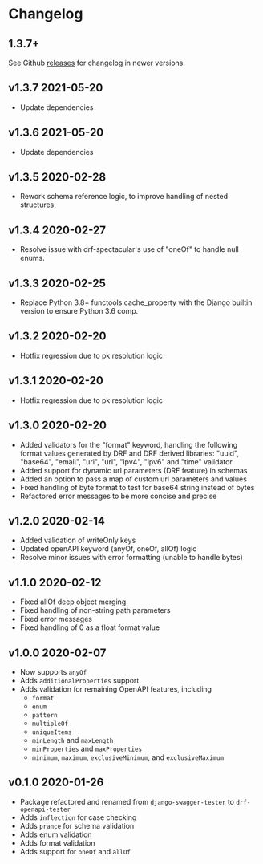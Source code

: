 # Changelog

## 1.3.7+

See Github [releases](https://github.com/snok/drf-openapi-tester/releases) for changelog in newer versions.

## v1.3.7 2021-05-20

* Update dependencies

## v1.3.6 2021-05-20

* Update dependencies

## v1.3.5 2020-02-28

* Rework schema reference logic, to improve handling of nested structures.

## v1.3.4 2020-02-27

* Resolve issue with drf-spectacular's use of "oneOf" to handle null enums.

## v1.3.3 2020-02-25

* Replace Python 3.8+ functools.cache_property with the Django builtin version to ensure Python 3.6 comp.

## v1.3.2 2020-02-20

* Hotfix regression due to pk resolution logic

## v1.3.1 2020-02-20

* Hotfix regression due to pk resolution logic

## v1.3.0 2020-02-20

* Added validators for the "format" keyword, handling the following format values generated by DRF and DRF derived libraries: "uuid", "base64", "email", "uri", "url", "ipv4", "ipv6" and "time"
  validator
* Added support for dynamic <pk> url parameters (DRF feature) in schemas
* Added an option to pass a map of custom url parameters and values
* Fixed handling of byte format to test for base64 string instead of bytes
* Refactored error messages to be more concise and precise


## v1.2.0 2020-02-14

* Added validation of writeOnly keys
* Updated openAPI keyword (anyOf, oneOf, allOf) logic
* Resolve minor issues with error formatting (unable to handle bytes)

## v1.1.0 2020-02-12

* Fixed allOf deep object merging
* Fixed handling of non-string path parameters
* Fixed error messages
* Fixed handling of 0 as a float format value

## v1.0.0 2020-02-07

* Now supports `anyOf`
* Adds `additionalProperties` support
* Adds validation for remaining OpenAPI features, including
    * `format`
    * `enum`
    * `pattern`
    * `multipleOf`
    * `uniqueItems`
    * `minLength` and `maxLength`
    * `minProperties` and `maxProperties`
    * `minimum`, `maximum`, `exclusiveMinimum`, and `exclusiveMaximum`

## v0.1.0 2020-01-26

* Package refactored and renamed from `django-swagger-tester` to `drf-openapi-tester`
* Adds `inflection` for case checking
* Adds `prance` for schema validation
* Adds enum validation
* Adds format validation
* Adds support for `oneOf` and `allOf`
